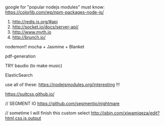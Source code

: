 google for "popular nodejs modules"
must know: https://colorlib.com/wp/npm-packages-node-js/

1. http://redis.js.org/#api
2. http://socket.io/docs/server-api/
3. http://www.myth.io
4. http://brunch.io/

nodemon!!
mocha + Jasmine + Blanket

pdf-generation

TRY baudio (to make music)

ElasticSearch

use all of these: https://nodejsmodules.org/interesting !!!


https://suitcss.github.io/

// SEGMENT IO
https://github.com/segmentio/nightmare


// sometime I will finish this custom select http://jsbin.com/xiwamiqeza/edit?html,css,js,output

